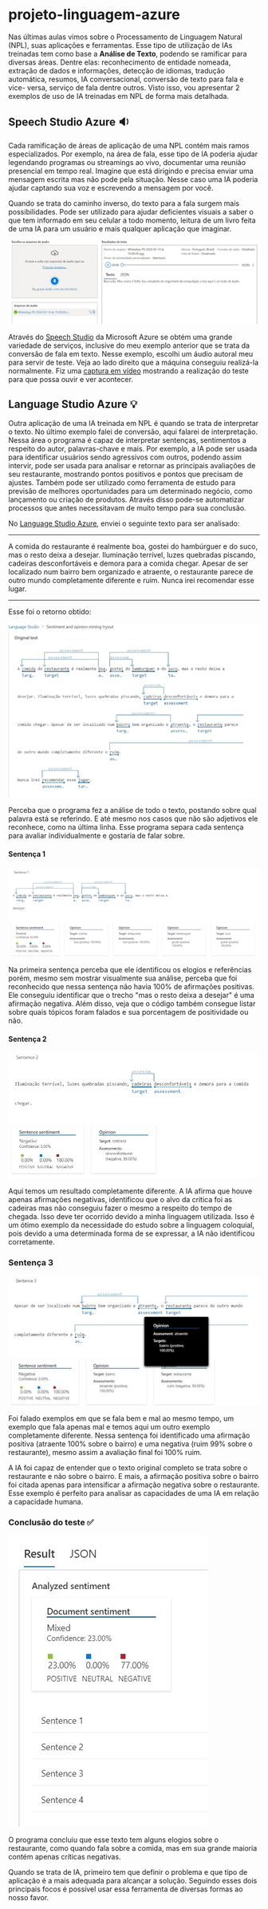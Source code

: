 # projeto-linguagem-azure

Nas últimas aulas vimos sobre o Processamento de Linguagem Natural (NPL), suas aplicações e ferramentas. Esse tipo de utilização de IAs treinadas tem como base a **Análise de Texto**, podendo se ramificar para diversas áreas. Dentre elas: reconhecimento de entidade nomeada, extração de dados e informações, detecção de idiomas, tradução automática, resumos, IA conversacional, conversão de texto para fala e vice- versa, serviço de fala dentre outros. Visto isso, vou apresentar 2 exemplos de uso de IA treinadas em NPL de forma mais detalhada.

## Speech Studio Azure  :sound:

Cada ramificação de áreas de aplicação de uma NPL contém mais ramos especializados. Por exemplo, na área de fala, esse tipo de IA poderia ajudar legendando programas ou streamings ao vivo, documentar uma reunião presencial em tempo real. Imagine que está dirigindo e precisa enviar uma mensagem escrita mas não pode pela situação. Nesse caso uma IA poderia ajudar captando sua voz e escrevendo a mensagem por você. 

Quando se trata do caminho inverso, do texto para a fala surgem mais possibilidades. Pode ser utilizado para ajudar deficientes visuais a saber o que tem informado em seu celular a todo momento, leitura de um livro feita de uma IA para um usuário e mais qualquer aplicação que imaginar. 

<img src = "output/testeAudio.jpeg">

Através do [Speech Studio](https://speech.microsoft.com/portal) da Microsoft Azure se obtém uma grande variedade de serviços, inclusive do meu exemplo anterior que se trata da conversão de fala em texto. Nesse exemplo, escolhi um áudio autoral meu para servir de teste.  Veja  ao lado direito que a máquina conseguiu realizá-la normalmente. Fiz uma [captura em vídeo](output/videoTesteAudio.mp4) mostrando a realização do teste para que possa ouvir e ver acontecer. 

## Language Studio Azure  :bulb:

Outra aplicação de uma IA treinada em NPL é quando se trata de interpretar o texto. No último exemplo falei de conversão, aqui falarei de interpretação. Nessa área o programa é capaz de interpretar sentenças, sentimentos a respeito do autor, palavras-chave e mais. Por exemplo, a IA pode ser usada para identificar usuários sendo agressivos com outros, podendo assim intervir, pode ser usada para analisar e retornar as principais avaliações de seu restaurante, mostrando pontos positivos e pontos que precisam de ajustes. Também pode ser utilizado como ferramenta de estudo para previsão de melhores oportunidades para um determinado negócio, como lançamento ou criação de produtos. Através disso pode-se automatizar processos que antes necessitavam de muito tempo para sua conclusão. 

No [Language Studio Azure](https://language.cognitive.azure.com/home), enviei o seguinte texto para ser analisado:

***
A comida do restaurante é realmente boa, gostei do hambúrguer e do suco, mas o resto deixa a desejar. Iluminação terrível, luzes quebradas piscando, cadeiras desconfortáveis e demora para a comida chegar. Apesar de ser localizado num bairro bem organizado e atraente, o restaurante parece de outro mundo completamente diferente e ruim. 
Nunca irei recomendar esse lugar.
***

Esse foi o retorno obtido:

<img src = "output/resultadoSentimentoTodoOTexto.jpeg">

Perceba que o programa fez a análise de todo o texto, postando sobre qual palavra está se referindo. E até mesmo nos casos que não são adjetivos ele reconhece, como na última linha. Esse programa separa cada sentença para avaliar individualmente e gostaria de falar sobre.

#### Sentença 1

<img src = "output/s1.jpeg">

Na primeira sentença perceba que ele identificou os elogios e referências porém, mesmo sem mostrar visualmente sua análise, perceba que foi reconhecido que nessa sentença não havia 100% de afirmações positivas. Ele conseguiu identificar que o trecho "mas o resto deixa a desejar" é uma afirmação negativa. Além disso, veja que o código também consegue listar sobre quais tópicos foram falados e sua porcentagem de positividade ou não. 

#### Sentença 2

<img src = "output/s2.jpeg">

Aqui temos um resultado completamente diferente. A IA afirma que houve apenas afirmações negativas, identificou que o alvo da crítica foi as cadeiras mas não conseguiu fazer o mesmo a respeito do tempo de chegada. Isso deve ter ocorrido devido a minha linguagem utilizada. Isso é um ótimo exemplo da necessidade do estudo sobre a linguagem coloquial, pois devido a uma determinada forma de se expressar, a IA não identificou corretamente. 

### Sentença 3

<img src = "output/s3.jpeg">

Foi falado exemplos em que se fala bem e mal ao mesmo tempo, um exemplo que fala apenas mal e temos aqui um outro exemplo completamente diferente. Nessa sentença foi identificado uma afirmação positiva (atraente 100% sobre o bairro) e uma negativa (ruim 99% sobre o restaurante), mesmo assim a avaliação final foi 100% ruim. 

A IA foi capaz de entender que o texto original completo se trata sobre o restaurante e não sobre o bairro. E mais, a afirmação positiva sobre o bairro foi citada apenas para intensificar a afirmação negativa sobre o restaurante. Esse exemplo é perfeito para analisar as capacidades de uma IA em relação a capacidade humana. 

### Conclusão do teste :white_check_mark:

<img src = "output/resultadoSentimento.jpeg">

O programa concluiu que esse texto tem alguns elogios sobre o restaurante, como quando fala sobre a comida, mas em sua grande maioria contém apenas críticas negativas. 

Quando se trata de IA, primeiro tem que definir o problema e que tipo de aplicação é a mais adequada para alcançar a solução. Seguindo esses dois principais focos é possível usar essa ferramenta de diversas formas ao nosso favor. 

